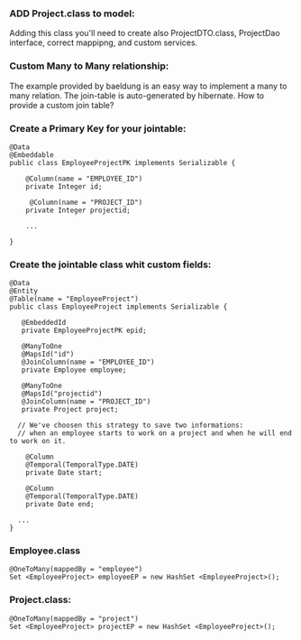 ###  ADD Project.class to model:

Adding this class you'll need to create also ProjectDTO.class, ProjectDao interface, correct mappipng, and custom services.

### Custom Many to Many relationship:

The example provided by baeldung is an easy way to implement a many to many relation. The join-table is auto-generated by hibernate.
How to provide a custom join table?

###  Create a Primary Key for your jointable:

```
@Data
@Embeddable
public class EmployeeProjectPK implements Serializable {

    @Column(name = "EMPLOYEE_ID")
    private Integer id;

     @Column(name = "PROJECT_ID")
    private Integer projectid;
    
    ...
     
}

```

###  Create the jointable class whit custom fields:

```
@Data
@Entity
@Table(name = "EmployeeProject")
public class EmployeeProject implements Serializable {

   @EmbeddedId
   private EmployeeProjectPK epid;

   @ManyToOne
   @MapsId("id")
   @JoinColumn(name = "EMPLOYEE_ID")
   private Employee employee;

   @ManyToOne
   @MapsId("projectid")
   @JoinColumn(name = "PROJECT_ID")
   private Project project;
  
  // We've choosen this strategy to save two informations:
  // when an employee starts to work on a project and when he will end to work on it.
  
	@Column
	@Temporal(TemporalType.DATE)
	private Date start;
	
	@Column
	@Temporal(TemporalType.DATE)
	private Date end;

  ...
}
```

###  Employee.class

```
@OneToMany(mappedBy = "employee")
Set <EmployeeProject> employeeEP = new HashSet <EmployeeProject>();	
```

###  Project.class:

```
@OneToMany(mappedBy = "project")
Set <EmployeeProject> projectEP = new HashSet <EmployeeProject>();
```
